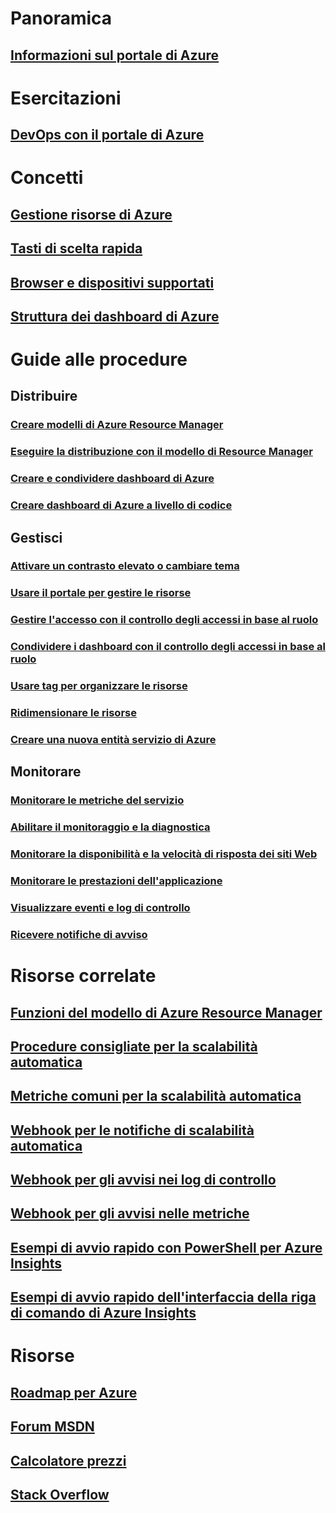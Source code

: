# Panoramica
## [Informazioni sul portale di Azure](../azure-portal-overview.md)
# Esercitazioni
## [DevOps con il portale di Azure](tutorial-azureportal-devops.md)
# Concetti
## [Gestione risorse di Azure](../azure-resource-manager/resource-group-overview.md)
## [Tasti di scelta rapida](azure-portal-keyboard-shortcuts.md)
## [Browser e dispositivi supportati](../azure-preview-portal-supported-browsers-devices.md)
## [Struttura dei dashboard di Azure](azure-portal-dashboards-structure.md)
# Guide alle procedure
## Distribuire
### [Creare modelli di Azure Resource Manager](../azure-resource-manager/resource-group-authoring-templates.md)
### [Eseguire la distribuzione con il modello di Resource Manager](../azure-resource-manager/resource-group-template-deploy.md)
### [Creare e condividere dashboard di Azure](azure-portal-dashboards.md)
### [Creare dashboard di Azure a livello di codice](azure-portal-dashboards-create-programmatically.md)
## Gestisci
### [Attivare un contrasto elevato o cambiare tema](azure-portal-change-theme-high-contrast.md)
### [Usare il portale per gestire le risorse](../azure-resource-manager/resource-group-portal.md)
### [Gestire l'accesso con il controllo degli accessi in base al ruolo](../active-directory/role-based-access-control-configure.md)
### [Condividere i dashboard con il controllo degli accessi in base al ruolo](azure-portal-dashboard-share-access.md)
### [Usare tag per organizzare le risorse](../azure-resource-manager/resource-group-using-tags.md)
### [Ridimensionare le risorse](../monitoring-and-diagnostics/insights-how-to-scale.md)
### [Creare una nuova entità servizio di Azure](../azure-resource-manager/resource-group-create-service-principal-portal.md)
## Monitorare
### [Monitorare le metriche del servizio](../monitoring-and-diagnostics/insights-how-to-customize-monitoring.md)
### [Abilitare il monitoraggio e la diagnostica](../monitoring-and-diagnostics/insights-how-to-use-diagnostics.md)
### [Monitorare la disponibilità e la velocità di risposta dei siti Web](../application-insights/app-insights-monitor-web-app-availability.md)
### [Monitorare le prestazioni dell'applicazione](../application-insights/app-insights-azure-web-apps.md)
### [Visualizzare eventi e log di controllo](../monitoring-and-diagnostics/insights-debugging-with-events.md)
### [Ricevere notifiche di avviso](../monitoring-and-diagnostics/insights-receive-alert-notifications.md)

# Risorse correlate
## [Funzioni del modello di Azure Resource Manager](../azure-resource-manager/resource-group-template-functions.md)
## [Procedure consigliate per la scalabilità automatica](../monitoring-and-diagnostics/insights-autoscale-best-practices.md)
## [Metriche comuni per la scalabilità automatica](../monitoring-and-diagnostics/insights-autoscale-common-metrics.md)
## [Webhook per le notifiche di scalabilità automatica](../monitoring-and-diagnostics/insights-autoscale-to-webhook-email.md)
## [Webhook per gli avvisi nei log di controllo](../monitoring-and-diagnostics/insights-auditlog-to-webhook-email.md)
## [Webhook per gli avvisi nelle metriche](../monitoring-and-diagnostics/insights-webhooks-alerts.md)
## [Esempi di avvio rapido con PowerShell per Azure Insights](../monitoring-and-diagnostics/insights-powershell-samples.md)
## [Esempi di avvio rapido dell'interfaccia della riga di comando di Azure Insights](../monitoring-and-diagnostics/insights-cli-samples.md)

# Risorse
## [Roadmap per Azure](https://azure.microsoft.com/roadmap/?category=monitoring-management)
## [Forum MSDN](https://social.msdn.microsoft.com/Forums/en-US/home?forum=windowsazuremanagement) 
## [Calcolatore prezzi](https://azure.microsoft.com/pricing/calculator/)
## [Stack Overflow](http://stackoverflow.com/questions/tagged/azure-management-portal)





